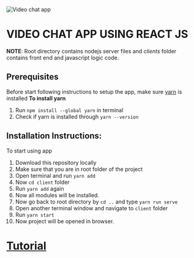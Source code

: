 ![Video chat app](https://camo.githubusercontent.com/7a6c8bcb2dd9454368d291963ae8506126e762a854b2878f0115db14f5194181/68747470733a2f2f692e6962622e636f2f37575a524c44312f3132322e6a7067)

# VIDEO CHAT APP USING REACT JS
**NOTE**: Root directory contains nodejs server files and *clients* folder contains front end and javascript logic code.

## Prerequisites
Before start following instructions to setup the app, make sure [yarn](https://classic.yarnpkg.com/lang/en/docs/install) is installed
**To install yarn**
1. Run `npm install --global yarn` in terminal
2. Check if yarn is installed through `yarn --version`

## Installation Instructions:
To start using app

1. Download this repository locally
2. Make sure that you are in root folder of the project
3. Open terminal and run `yarn add`
4. Now `cd client` folder
5. Run `yarn add` again
6. Now all modules will be installed.
7. Now go back to root directory by `cd ..` and type `yarn run serve`
8. Open another terminal window and navigate to `client` folder
9. Run `yarn start`
10. Now project will be opened in browser.
# [Tutorial](https://www.youtube.com/watch?v=oxFr7we3LC8)

